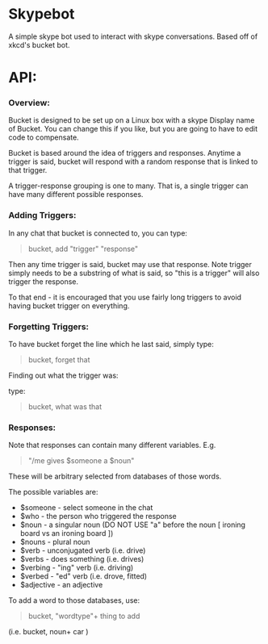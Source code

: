 Skypebot
========

A simple skype bot used to interact with skype conversations. Based off of xkcd's bucket bot.

API:
=========

### Overview: ###

Bucket is designed to be set up on a Linux box with a skype Display name of Bucket. You can change this if you like,
but you are going to have to edit code to compensate. 

Bucket is based around the idea of triggers and responses. 
Anytime a trigger is said, bucket will respond with a random response that is linked to that trigger.

A trigger-response grouping is one to many. That is, a single trigger can have many different possible responses.


### Adding Triggers: ###

In any chat that bucket is connected to, you can type:
> bucket, add "trigger" "response"

Then any time trigger is said, bucket may use that response.
Note trigger simply needs to be a substring of what is said, so "this is a trigger" will also trigger
the response.

To that end - it is encouraged that you use fairly long triggers to avoid having bucket trigger on everything.

### Forgetting Triggers: ###

To have bucket forget the line which he last said, simply type:
> bucket, forget that

Finding out what the trigger was:

type:
> bucket, what was that

### Responses: ###

Note that responses can contain many different variables. E.g.
> "/me gives $someone a $noun"

These will be arbitrary selected from databases of those words.

The possible variables are:
* $someone - select someone in the chat
* $who - the person who triggered the response
* $noun - a singular noun (DO NOT USE "a" before the noun [ ironing board vs an ironing board ])
* $nouns - plural noun
* $verb - unconjugated verb (i.e. drive)
* $verbs - does something (i.e. drives)
* $verbing - "ing" verb (i.e. driving)
* $verbed  - "ed" verb (i.e. drove, fitted)
* $adjective - an adjective

To add a word to those databases, use:
> bucket, "wordtype"+ thing to add

(i.e. bucket, noun+ car )


